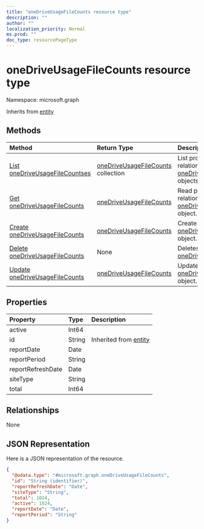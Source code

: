 ```yaml
---
title: "oneDriveUsageFileCounts resource type"
description: ""
author: ""
localization_priority: Normal
ms.prod: ""
doc_type: resourcePageType
---
```


# oneDriveUsageFileCounts resource type


Namespace: microsoft.graph




Inherits from [entity](../resources/entity.md)

## Methods
|Method|Return Type|Description|
|:---|:---|:---|
|[List oneDriveUsageFileCountses](../api/onedriveusagefilecounts-list.md)|[oneDriveUsageFileCounts](../resources/onedriveusagefilecounts.md) collection|List properties and relationships of the [oneDriveUsageFileCounts](../resources/onedriveusagefilecounts.md) objects.|
|[Get oneDriveUsageFileCounts](../api/onedriveusagefilecounts-get.md)|[oneDriveUsageFileCounts](../resources/onedriveusagefilecounts.md)|Read properties and relationships of the [oneDriveUsageFileCounts](../resources/onedriveusagefilecounts.md) object.|
|[Create oneDriveUsageFileCounts](../api/onedriveusagefilecounts-create.md)|[oneDriveUsageFileCounts](../resources/onedriveusagefilecounts.md)|Create a new [oneDriveUsageFileCounts](../resources/onedriveusagefilecounts.md) object.|
|[Delete oneDriveUsageFileCounts](../api/onedriveusagefilecounts-delete.md)|None|Deletes a [oneDriveUsageFileCounts](../resources/onedriveusagefilecounts.md).|
|[Update oneDriveUsageFileCounts](../api/onedriveusagefilecounts-update.md)|[oneDriveUsageFileCounts](../resources/onedriveusagefilecounts.md)|Update the properties of a [oneDriveUsageFileCounts](../resources/onedriveusagefilecounts.md) object.|

## Properties
|Property|Type|Description|
|:---|:---|:---|
|active|Int64||
|id|String| Inherited from [entity](../resources/entity.md)|
|reportDate|Date||
|reportPeriod|String||
|reportRefreshDate|Date||
|siteType|String||
|total|Int64||

## Relationships
None

## JSON Representation
Here is a JSON representation of the resource.
<!-- {
  "blockType": "resource",
  "keyProperty": "id",
  "@odata.type": "microsoft.graph.oneDriveUsageFileCounts",
  "baseType": "microsoft.graph.entity",
  "openType": false
}
-->
``` json
{
  "@odata.type": "#microsoft.graph.oneDriveUsageFileCounts",
  "id": "String (identifier)",
  "reportRefreshDate": "Date",
  "siteType": "String",
  "total": 1024,
  "active": 1024,
  "reportDate": "Date",
  "reportPeriod": "String"
}
```

